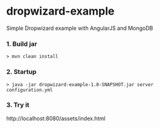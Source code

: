 dropwizard-example
==================

Simple Dropwizard example with AngularJS and MongoDB


### 1. Build jar

```
> mvn clean install
```

### 2. Startup

```
> java -jar dropwizard-example-1.0-SNAPSHOT.jar server configuration.yml
```

### 3. Try it

http://localhost:8080/assets/index.html
